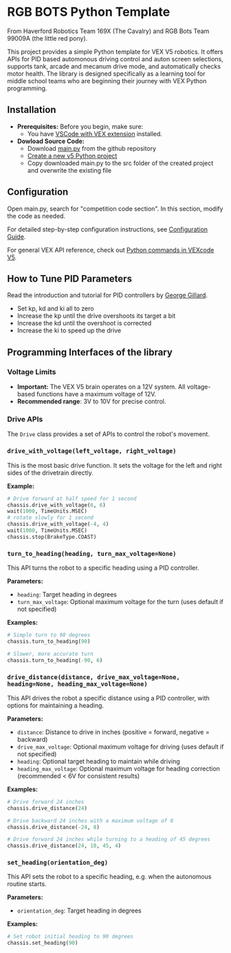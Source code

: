 # RGB BOTS Python Template 
From Haverford Robotics Team 169X (The Cavalry) and RGB Bots Team 99009A (the little red pony).

This project provides a simple Python template for VEX V5 robotics. It offers APIs for PID based automonous driving control and auton screen selections,  supports tank, arcade and mecanum drive mode, and automatically checks motor health. The library is designed specifically as a learning tool for middle school teams who are beginning their journey with VEX Python programming.

## Installation
*   **Prerequisites:** Before you begin, make sure:
    - You have [VSCode with VEX extension](https://kb.vex.com/hc/en-us/categories/360002333191-V5?sc=vs-code-extension) installed.
*   **Dowload Source Code:** 
    - Download [main.py](src/main.py) from the github repository 
    - [Create a new v5 Python project](https://kb.vex.com/hc/en-us/articles/20146074601748-Creating-VS-Code-Projects-for-V5#:~:text=Select%20the%20'New%20Project'%20button,and%20select%20the%20corresponding%20icon)
    - Copy downloaded main.py to the src folder of the created project and overwrite the existing file

## Configuration
Open main.py, search for "competition code section". In this section, modify the code as needed.

For detailed step-by-step configuration instructions, see [Configuration Guide](configuration_guide.md).

For general VEX API reference, check out [Python commands in VEXcode V5](https://api.vex.com/v5/home/python/index.html).

## How to Tune PID Parameters
Read the introduction and tutorial for PID controllers by [George Gillard](https://smithcsrobot.weebly.com/uploads/6/0/9/5/60954939/pid_control_document.pdf). 
- Set kp, kd and ki all to zero
- Increase the kp until the drive overshoots its target a bit
- Increase the kd until the overshoot is corrected
- Increase the ki to speed up the drive

## Programming Interfaces of the library

### Voltage Limits
- **Important:** The VEX V5 brain operates on a 12V system. All voltage-based functions have a maximum voltage of 12V.
- **Recommended range**: 3V to 10V for precise control.

### Drive APIs
The `Drive` class provides a set of APIs to control the robot's movement.

### `drive_with_voltage(left_voltage, right_voltage)`

This is the most basic drive function. It sets the voltage for the left and right sides of the drivetrain directly. 

**Example:**

```python
# Drive forward at half speed for 1 second
chassis.drive_with_voltage(6, 6)
wait(1000, TimeUnits.MSEC)
# rotate slowly for 1 second
chassis.drive_with_voltage(-4, 4)
wait(1000, TimeUnits.MSEC)
chassis.stop(BrakeType.COAST)
```

### `turn_to_heading(heading, turn_max_voltage=None)`

This API turns the robot to a specific heading using a PID controller.

**Parameters:**
- `heading`: Target heading in degrees
- `turn_max_voltage`: Optional maximum voltage for the turn (uses default if not specified)

**Examples:**

```python
# Simple turn to 90 degrees
chassis.turn_to_heading(90)

# Slower, more accurate turn
chassis.turn_to_heading(-90, 6)
```

### `drive_distance(distance, drive_max_voltage=None, heading=None, heading_max_voltage=None)`

This API drives the robot a specific distance using a PID controller, with options for maintaining a heading.

**Parameters:**
- `distance`: Distance to drive in inches (positive = forward, negative = backward)
- `drive_max_voltage`: Optional maximum voltage for driving (uses default if not specified)
- `heading`: Optional target heading to maintain while driving
- `heading_max_voltage`: Optional maximum voltage for heading correction (recommended < 6V for consistent results)

**Examples:**

```python
# Drive forward 24 inches
chassis.drive_distance(24)

# Drive backward 24 inches with a maximum voltage of 8
chassis.drive_distance(-24, 8)

# Drive forward 24 inches while turning to a heading of 45 degrees
chassis.drive_distance(24, 10, 45, 4)
```

### `set_heading(orientation_deg)`

This API sets the robot to a specific heading, e.g. when the autonomous routine starts.

**Parameters:**
- `orientation_deg`: Target heading in degrees

**Examples:**

```python
# Set robot initial heading to 90 degrees
chassis.set_heading(90)
```
